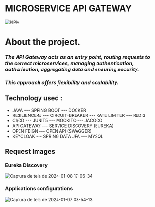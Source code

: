 # MICROSERVICE  API GATEWAY

[![NPM](https://img.shields.io/npm/l/react)](https://github.com/JoelMaciel/Product-Catalog/blob/readm/LICENCE)

# About the project.

### *The API Gateway acts as an entry point, routing requests to the correct microservices, managing authentication, authorisation, aggregating data and ensuring security.*
### *This approach offers flexibility and scalability.*



## Technology used :
-  JAVA ---  SPRING BOOT ---  DOCKER 
-  RESILIENCE4J --- CIRCUIT-BREAKER --- RATE LIMITER --- REDIS
-  CI/CD --- JUNIT5 ---  MOCKITO --- JACOCO
-  API GATEWAY ---  SERVICE DISCOVERY (EUREKA)
-  OPEN FEIGN --- OPEN API (SWAGGER)
-  KEYCLOAK --- SPRING DATA JPA --- MYSQL


## Request Images

### Eureka Discovery
![Captura de tela de 2024-01-08 17-06-34](https://github.com/JoelMaciel/KAF-AUTHENTICATION-SERVICE/assets/77079093/59454fe7-93d7-4826-bd00-062bb24e9bfb)

### Applications configurations
![Captura de tela de 2024-01-07 08-54-13](https://github.com/JoelMaciel/KAF-USER-SERVICE/assets/77079093/0b0e2328-7b9b-4787-9220-a382523932b7)




